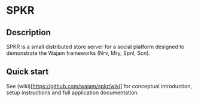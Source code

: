 # SPKR

## Description

SPKR is a small distributed store server for a social platform designed to demonstrate the Wajam  frameworks (Nrv, Mry, Spnl, Scn).

## Quick start

See (wiki)[https://github.com/wajam/spkr/wiki] for conceptual introduction, setup instructions and full application documentation.



